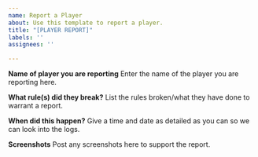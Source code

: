 ```yaml
---
name: Report a Player
about: Use this template to report a player.
title: "[PLAYER REPORT]"
labels: ''
assignees: ''

---
```


**Name of player you are reporting**
Enter the name of the player you are reporting here.

**What rule(s) did they break?**
List the rules broken/what they have done to warrant a report.

**When did this happen?**
Give a time and date as detailed as you can so we can look into the logs.

**Screenshots**
Post any screenshots here to support the report.
